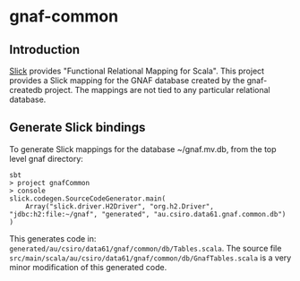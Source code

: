 # gnaf-common

## Introduction

[Slick](http://slick.typesafe.com/) provides "Functional Relational Mapping for Scala".
This project provides a Slick mapping for the GNAF database created by the gnaf-createdb project.
The mappings are not tied to any particular relational database.

## Generate Slick bindings

To generate Slick mappings for the database ~/gnaf.mv.db, from the top level gnaf directory:

    sbt
    > project gnafCommon
    > console
    slick.codegen.SourceCodeGenerator.main(
        Array("slick.driver.H2Driver", "org.h2.Driver", "jdbc:h2:file:~/gnaf", "generated", "au.csiro.data61.gnaf.common.db")
    )

This generates code in: `generated/au/csiro/data61/gnaf/common/db/Tables.scala`.
The source file `src/main/scala/au/csiro/data61/gnaf/common/db/GnafTables.scala` is a very minor modification of this generated code.


